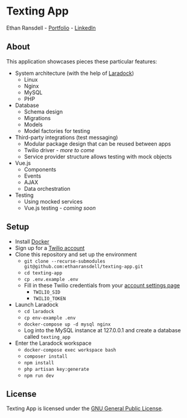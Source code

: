 # Texting App
Ethan Ransdell - [Portfolio](http://ethanransdell.com) - [LinkedIn](https://www.linkedin.com/in/EthanRansdell)

## About

This application showcases pieces these particular features:

- System architecture (with the help of [Laradock](https://laradock.io/))
    - Linux
    - Nginx
    - MySQL
    - PHP
- Database
    - Schema design
    - Migrations
    - Models
    - Model factories for testing
- Third-party integrations (test messaging)
    - Modular package design that can be reused between apps
    - Twilio driver - *more to come*
    - Service provider structure allows testing with mock objects
- Vue.js
    - Components
    - Events
    - AJAX
    - Data orchestration
- Testing
    - Using mocked services
    - Vue.js testing - *coming soon*

## Setup

- Install [Docker](https://docs.docker.com/get-docker)
- Sign up for a [Twilio account](https://www.twilio.com/try-twilio)
- Clone this repository and set up the environment
    - `git clone --recurse-submodules git@github.com:ethanransdell/texting-app.git`
    - `cd texting-app`
    - `cp .env.example .env`
    - Fill in these Twilio credentials from your [account settings page](https://www.twilio.com/console/account/settings)
        - `TWILIO_SID`
        - `TWILIO_TOKEN`
- Launch Laradock
    - `cd laradock`
    - `cp env-example .env`
    - `docker-compose up -d mysql nginx`
    - Log into the MySQL instance at 127.0.0.1 and create a database called `texting_app`
- Enter the Laradock workspace
    - `docker-compose exec workspace bash`
    - `composer install`
    - `npm install`
    - `php artisan key:generate`
    - `npm run dev`

## License

Texting App is licensed under the [GNU General Public License](https://www.gnu.org/licenses/gpl-3.0.txt).

